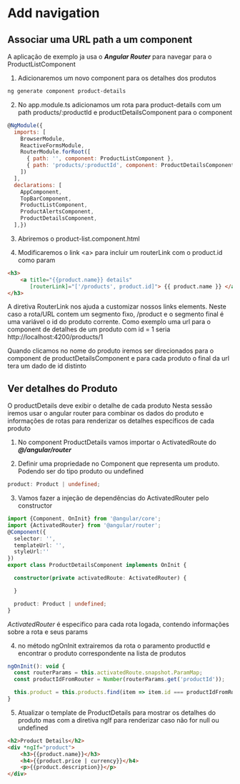 # Add navigation
## Associar uma URL path a um component
 A aplicação de exemplo ja usa o __*Angular Router*__ para navegar para o 
ProductListComponent

1. Adicionaremos um novo component para os detalhes dos produtos
 ~~~ bash
 ng generate component product-details
 ~~~


 2. No app.module.ts adicionamos um rota para product-details com um path
 products/:productId e productDetailsComponent para o component

~~~ javascript
@NgModule({
  imports: [
    BrowserModule,
    ReactiveFormsModule,
    RouterModule.forRoot([
      { path: '', component: ProductListComponent },
      { path: 'products/:productId', component: ProductDetailsComponent },
    ])
  ],
  declarations: [
    AppComponent,
    TopBarComponent,
    ProductListComponent,
    ProductAlertsComponent,
    ProductDetailsComponent,
  ],})
~~~

3. Abriremos o product-list.component.html

4. Modificaremos o link \<a> para incluir  um routerLink com o product.id como 
param

~~~ html
<h3>
    <a title="{{product.name}} details"
       [routerLink]="['/products', product.id]"> {{ product.name }} </a>
</h3>
~~~

A diretiva RouterLink nos ajuda a customizar nossos links elements. Neste caso
a rota/URL contem um segmento fixo, /product e o segmento final é uma variável
o id do produto corrente. Como exemplo uma url para o component de detalhes de um
produto com id = 1 seria
http://localhost:4200/products/1

Quando clicamos no nome do produto iremos ser direcionados para o component de 
productDetailsComponent e para cada produto o final da url tera um dado de id 
distinto

## Ver detalhes do Produto

O productDetails deve exibir o detalhe de cada produto
Nesta sessão iremos usar o angular router para combinar os dados do produto e 
informações de rotas para renderizar os detalhes específicos de cada produto

1. No component ProductDetails vamos importar o ActivatedRoute do __*@/angular/router*__

2. Definir uma propriedade no Component que representa um produto. Podendo ser do
tipo produto ou undefined

~~~ typescript
product: Product | undefined;
~~~

3. Vamos fazer a injeção de dependências do ActivatedRouter pelo constructor

~~~ typescript
import {Component, OnInit} from '@angular/core';
import {ActivatedRouter} from '@angular/router';
@Component({
  selector: '',
  templateUrl: '',
  styleUrl:''
})
export class ProductDetailsComponent implements OnInit {

  constructor(private activatedRoute: ActivatedRouter) {

  }

  product: Product | undefined;
}
~~~

_ActivatedRouter_ é especifico para cada rota logada, contendo informações sobre a
rota e seus params

4. no método ngOnInit extrairemos da rota o paramento productId e encontrar o 
produto correspondente na lista de produtos

~~~ javascript
ngOnInit(): void {
  const routerParams = this.activatedRoute.snapshot.ParamMap;
  const productIdFromRouter = Number(routerParams.get('productId'));

  this.product = this.products.find(item => item.id === productIdFromRouter);
}
~~~

5. Atualizar o template de ProductDetails para mostrar os detalhes do produto
mas com a diretiva ngIf para renderizar caso não for null ou undefined

~~~ html
<h2>Product Details</h2>
<div *ngIf="product">
    <h3>{{product.name}}</h3>
    <h4>{{product.price | currency}}</h4>
    <p>{{product.description}}</p>
</div>

~~~
